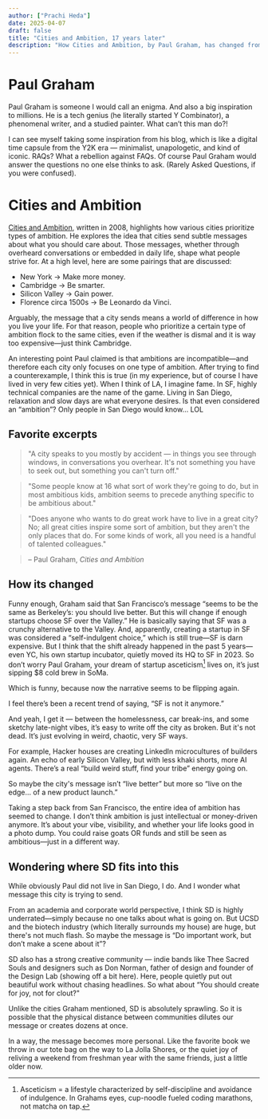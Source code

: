 ```yaml
---
author: ["Prachi Heda"]
date: 2025-04-07
draft: false
title: "Cities and Ambition, 17 years later"
description: "How Cities and Ambition, by Paul Graham, has changed from my point of view."
---
```


# Paul Graham

Paul Graham is someone I would call an enigma. And also a big inspiration to millions. He is a tech genius (he literally started Y Combinator), a phenomenal writer, and a studied painter. What can’t this man do?!

I can see myself taking some inspiration from his blog, which is like a digital time capsule from the Y2K era — minimalist, unapologetic, and kind of iconic. RAQs? What a rebellion against FAQs. Of course Paul Graham would answer the questions no one else thinks to ask. (Rarely Asked Questions, if you were confused).

# Cities and Ambition

[Cities and Ambition](https://paulgraham.com/cities.html), written in 2008, highlights how various cities prioritize types of ambition. He explores the idea that cities send subtle messages about what you should care about. Those messages, whether through overheard conversations or embedded in daily life, shape what people strive for. At a high level, here are some pairings that are discussed:

- New York -> Make more money.
- Cambridge -> Be smarter.
- Silicon Valley -> Gain power.
- Florence circa 1500s -> Be Leonardo da Vinci.
  
Arguably, the message that a city sends means a world of difference in how you live your life. For that reason, people who prioritize a certain type of ambition flock to the same cities, even if the weather is dismal and it is way too expensive—just think Cambridge.

An interesting point Paul claimed is that ambitions are incompatible—and therefore each city only focuses on one type of ambition. After trying to find a counterexample, I think this is true (in my experience, but of course I have lived in very few cities yet). When I think of LA, I imagine fame. In SF, highly technical companies are the name of the game. Living in San Diego, relaxation and slow days are what everyone desires. Is that even considered an “ambition”? Only people in San Diego would know… LOL

## Favorite excerpts

> "A city speaks to you mostly by accident — in things you see through windows, in conversations you overhear. It's not something you have to seek out, but something you can't turn off."

> "Some people know at 16 what sort of work they're going to do, but in most ambitious kids, ambition seems to precede anything specific to be ambitious about."

> "Does anyone who wants to do great work have to live in a great city? No; all great cities inspire some sort of ambition, but they aren't the only places that do. For some kinds of work, all you need is a handful of talented colleagues."

> – Paul Graham, *Cities and Ambition*

## How its changed

Funny enough, Graham said that San Francisco’s message “seems to be the same as Berkeley’s: you should live better. But this will change if enough startups choose SF over the Valley.” He is basically saying that SF was a crunchy alternative to the Valley. And, apparently, creating a startup in SF was considered a “self-indulgent choice,” which is still true—SF is darn expensive. But I think that the shift already happened in the past 5 years—even YC, his own startup incubator, quietly moved its HQ to SF in 2023. So don’t worry Paul Graham, your dream of startup asceticism[^1] lives on, it’s just sipping $8 cold brew in SoMa.

Which is funny, because now the narrative seems to be flipping again.

I feel there’s been a recent trend of saying, “SF is not it anymore.”

And yeah, I get it — between the homelessness, car break-ins, and some sketchy late-night vibes, it’s easy to write off the city as broken. But it's not dead. It’s just evolving in weird, chaotic, very SF ways.

For example, Hacker houses are creating LinkedIn microcultures of builders again. An echo of early Silicon Valley, but with less khaki shorts, more AI agents. There’s a real “build weird stuff, find your tribe” energy going on.

So maybe the city's message isn’t “live better” but more so “live on the edge… of a new product launch.”

Taking a step back from San Francisco, the entire idea of ambition has seemed to change. I don’t think ambition is just intellectual or money-driven anymore. It’s about your vibe, visibility, and whether your life looks good in a photo dump. You could raise goats OR funds and still be seen as ambitious—just in a different way. 

## Wondering where SD fits into this

While obviously Paul did not live in San Diego, I do. And I wonder what message this city is trying to send.

From an academia and corporate world perspective, I think SD is highly underrated—simply because no one talks about what is going on. But UCSD and the biotech industry (which literally surrounds my house) are huge, but there's not much flash. So maybe the message is “Do important work, but don’t make a scene about it”?

SD also has a strong creative community — indie bands like Thee Sacred Souls and designers such as Don Norman, father of design and founder of the Design Lab (showing off a bit here). Here, people quietly put out beautiful work without chasing headlines. So what about “You should create for joy, not for clout?"

Unlike the cities Graham mentioned, SD is absolutely sprawling. So it is possible that the physical distance between communities dilutes our message or creates dozens at once.

In a way, the message becomes more personal. Like the favorite book we throw in our tote bag on the way to La Jolla Shores, or the quiet joy of reliving a weekend from freshman year with the same friends, just a little older now.

[^1]: Asceticism = a lifestyle characterized by self-discipline and avoidance of indulgence. In Grahams eyes, cup-noodle fueled coding marathons, not matcha on tap.